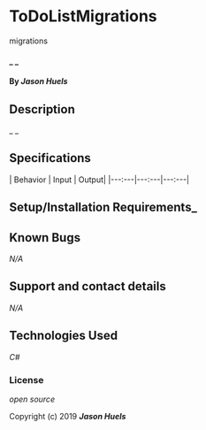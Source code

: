 # ToDoListMigrations
migrations

#### _ _

#### By _**Jason Huels**_

## Description

_ _

## Specifications

| Behavior | Input | Output|
|---:---|---:---|---:---|


## Setup/Installation Requirements_

## Known Bugs

_N/A_

## Support and contact details

_N/A_

## Technologies Used

_C#_

### License

*open source*

Copyright (c) 2019 **_Jason Huels_**
